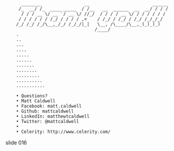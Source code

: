 
          ________                __                        ______
         /_  __/ /_  ____ _____  / /__   __  ______  __  __/ / / /
          / / / __ \/ __ `/ __ \/ //_/  / / / / __ \/ / / / / / /
         / / / / / / /_/ / / / / ,<    / /_/ / /_/ / /_/ /_/_/_/
        /_/ /_/ /_/\__,_/_/ /_/_/|_|   \__, /\____/\__,_(_)_)_)
                                      /____/
        .
        ..
        ...
        ....
        .....
        ......
        .......
        ........
        .........
        ..........
        ...........

        • Questions?
        • Matt Caldwell
        • Facebook: matt.caldwell
        • Github: mattcaldwell
        • LinkedIn: matthewtcaldwell
        • Twitter: @mattcaldwell
        •
        • Celerity: http://www.celerity.com/















































































slide 016
